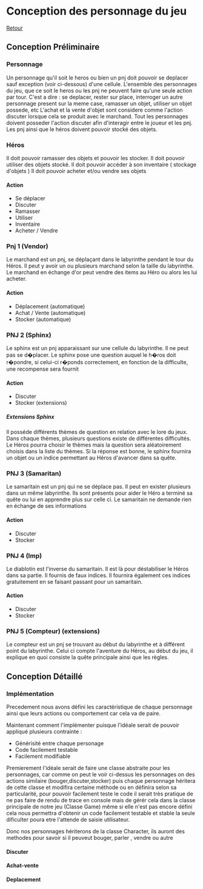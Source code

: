 # Conception des personnage du jeu 

[Retour](README.md)

## Conception Préliminaire

### Personnage

Un personnage qu'il soit le heros ou bien un pnj doit pouvoir se deplacer sauf exception (voir ci-dessous) d'une cellule.
L'ensemble des personnages du jeu, que ce soit le heros ou les pnj ne peuvent faire qu'une seule action par tour.
C'est a  dire : se deplacer, rester sur place, interroger un autre personnage present sur la meme case, ramasser un objet, utiliser un objet possede, etc
L'achat et la vente d'objet sont considere comme l'action discuter lorsque cela se produit avec le marchand.
Tout les personnages doivent posseder l'action discuter afin d'interagir entre le joueur et les pnj.
Les pnj ainsi que le héros doivent pouvoir stocké des objets.

### Héros
Il doit pouvoir ramasser des objets et pouvoir les stocker.
Il doit pouvoir utiliser des objets stocké.
Il doit pouvoir accéder à son inventaire ( stockage d'objets )
Il doit pouvoir acheter et/ou vendre ses objets

		
#### Action 
- Se déplacer
- Discuter
- Ramasser
- Utiliser
- Inventaire
- Acheter / Vendre
			
### Pnj 1 (Vendor)
Le marchand est un pnj, se déplaçant dans le labyrinthe pendant le tour du Héros. 
Il peut y avoir un ou plusieurs marchand selon la taille du labyrinthe.
Le marchand en échange d'or peut vendre des items au Héro ou alors les lui acheter.
		
#### Action
- Déplacement (automatique)
- Achat / Vente (automatique)
- Stocker (automatique)

### PNJ 2 (Sphinx)
Le sphinx est un pnj apparaissant sur une cellule du labyrinthe.
Il ne peut pas se d�placer.
Le sphinx pose une question auquel le h�ros doit r�pondre, si celui-ci r�ponds correctement, en fonction de la difficulte, une recompense sera fournit
#### Action
- Discuter
- Stocker (extensions)

##### Extensions Sphinx
Il posséde différents thèmes de question en relation avec le lore du jeux. Dans chaque thèmes, plusieurs questions existe de différentes difficultés.
Le Héros pourra choisir le thèmes mais la question sera aléatoirement choisis dans la liste du thèmes.
Si la réponse est bonne, le sphinx fournira un objet ou un indice permettant au Héros d'avancer dans sa quête.
		

		
### PNJ 3 (Samaritan)
Le samaritain est un pnj qui ne se déplace pas.
Il peut en exister plusieurs dans un même labyrinthe. 
Ils sont présents pour aider le Héro a terminé sa quête ou lui en apprendre plus sur celle ci. 
Le samaritain ne demande rien en échange de ses informations
		
#### Action
- Discuter
- Stocker
		
### PNJ 4 (Imp)
Le diablotin est l'inverse du samaritain.
Il est là pour déstabiliser le Héros dans sa partie. 
Il fournis de faux indices.
Il fournira également ces indices gratuitement en se faisant passant pour un samaritain.
		
#### Action
- Discuter
- Stocker
		
### PNJ 5 (Compteur) (extensions)
Le compteur est un pnj se trouvant au début du labyrinthe et à différent point du labyrinthe. Celui ci compte l'aventure du Héros, au début du jeu, il explique en quoi consiste la quête principale ainsi que les règles.
		
## Conception Détaillé

### Implémentation 

Precedement nous avons défini les caractéristique de chaque personnage ainsi que leurs actions ou comportement car cela va de paire.

Maintenant comment l'implémenter puisque l'idéale serait de pouvoir appliqué plusieurs contrainte :

- Générisité entre chaque personage
- Code facilement testable
- Facilement modifiable

Premierement l'idéale serait de faire une classe abstraite pour les personnages, car comme on peut le voir ci-dessus les personnages on des actions similaire (bouger,discuter,stocker) puis chaque personnage héritera de cette classe et modifira certaine méthode ou en définira selon sa particularité, pour pouvoir facilement teste le code il serait très pratique de ne pas faire de rendu de trace en console mais de gérér cela dans la classe principale de notre jeu (Classe Game) même si elle n'est pas encore défini cela nous permettra d'obtenir un code facilement testable et stable la seule dificulter poura etre l'attende de saisie utilisateur.

Donc nos personnages hériterons de la classe Character, ils auront des methodes pour savoir si il peuveut bouger, parler , vendre ou autre

#### Discuter 

#### Achat-vente

#### Deplacement


   


